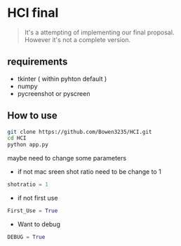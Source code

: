 # HCI final

 > It's a attempting of implementing our final proposal.  
 > However it's not a complete version.

## requirements

* tkinter ( within pyhton default )
* numpy
* pycreenshot or pyscreen

## How to use

```bash
git clone https://github.com/Bowen3235/HCI.git
cd HCI
python app.py
```

maybe need to change some parameters 

* if not mac sreen shot ratio need to be change to 1
```python
shotratio = 1
```
* if not first use
```python
First_Use = True
```

* Want to debug
```python
DEBUG = True
```
